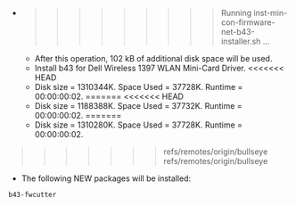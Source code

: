 * >>>>>>>>> Running inst-min-con-firmware-net-b43-installer.sh ...
  * After this operation, 102 kB of additional disk space will be used.
  * Install b43 for Dell Wireless 1397 WLAN Mini-Card Driver.
<<<<<<< HEAD
  * Disk size = 1310344K. Space Used = 37728K. Runtime = 00:00:00:02.
=======
<<<<<<< HEAD
  * Disk size = 1188388K. Space Used = 37732K. Runtime = 00:00:00:02.
=======
  * Disk size = 1310280K. Space Used = 37728K. Runtime = 00:00:00:02.
>>>>>>> refs/remotes/origin/bullseye
>>>>>>> refs/remotes/origin/bullseye
  * The following NEW packages will be installed:
  ```bash
b43-fwcutter
  ```
